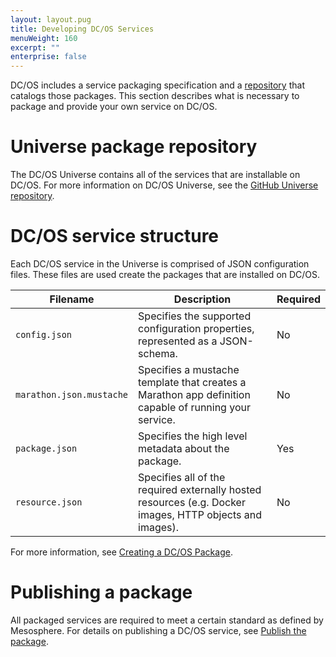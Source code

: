 ```yaml
---
layout: layout.pug
title: Developing DC/OS Services
menuWeight: 160
excerpt: ""
enterprise: false
---
```

<!-- This source repo for this topic is https://github.com/dcos/dcos-docs -->

DC/OS includes a service packaging specification and a [repository](/1.10/administering-clusters/repo/) that catalogs those packages. This section describes what is necessary to package and provide your own service on DC/OS.

# <a name="universe"></a>Universe package repository

The DC/OS Universe contains all of the services that are installable on DC/OS. For more information on DC/OS Universe, see the [GitHub Universe repository](https://github.com/mesosphere/universe).

# DC/OS service structure

Each DC/OS service in the Universe is comprised of JSON configuration files. These files are used create the packages that are installed on DC/OS.

| Filename                 | Description                                                                                              | Required |
| ------------------------ | -------------------------------------------------------------------------------------------------------- | -------- |
| `config.json`            | Specifies the supported configuration properties, represented as a JSON-schema.                          | No       |
| `marathon.json.mustache` | Specifies a mustache template that creates a Marathon app definition capable of running your service.    | No       |
| `package.json`           | Specifies the high level metadata about the package.                                                     | Yes      |
| `resource.json`          | Specifies all of the required externally hosted resources (e.g. Docker images, HTTP objects and images). | No       |

For more information, see [Creating a DC/OS Package](https://github.com/mesosphere/universe/blob/version-3.x/docs/tutorial/GetStarted.md#step-3--creating-a-dcos-package).

# Publishing a package

All packaged services are required to meet a certain standard as defined by Mesosphere. For details on publishing a DC/OS service, see [Publish the package](https://github.com/mesosphere/universe/blob/version-3.x/docs/tutorial/GetStarted.md#step-5--publish-the-package).
